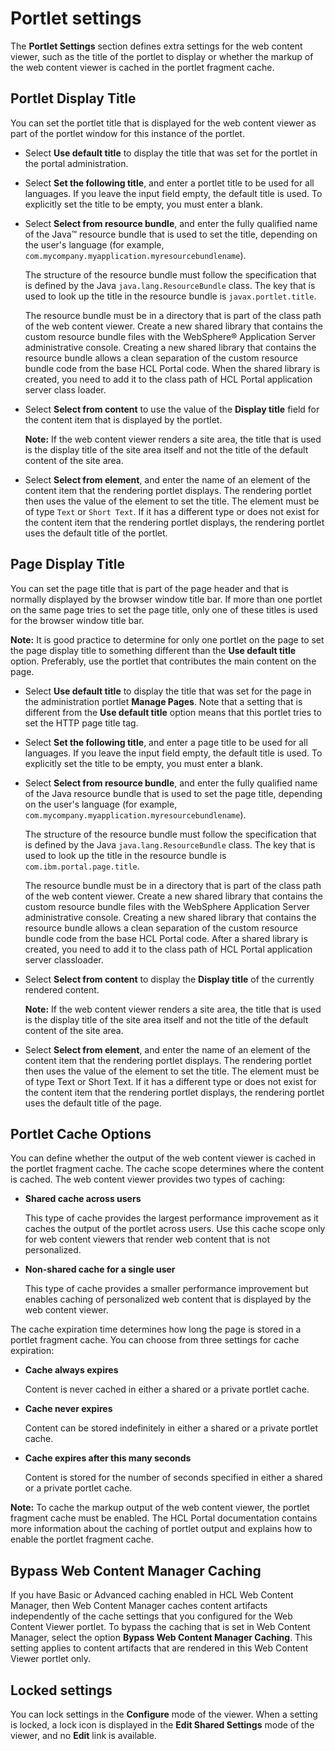 # Portlet settings


The **Portlet Settings** section defines extra settings for the web content viewer, such as the title of the portlet to display or whether the markup of the web content viewer is cached in the portlet fragment cache.

## Portlet Display Title

You can set the portlet title that is displayed for the web content viewer as part of the portlet window for this instance of the portlet.

-   Select **Use default title** to display the title that was set for the portlet in the portal administration.
-   Select **Set the following title**, and enter a portlet title to be used for all languages. If you leave the input field empty, the default title is used. To explicitly set the title to be empty, you must enter a blank.
-   Select **Select from resource bundle**, and enter the fully qualified name of the Java™ resource bundle that is used to set the title, depending on the user's language \(for example, `com.mycompany.myapplication.myresourcebundlename`\).

    The structure of the resource bundle must follow the specification that is defined by the Java `java.lang.ResourceBundle` class. The key that is used to look up the title in the resource bundle is `javax.portlet.title`.

    The resource bundle must be in a directory that is part of the class path of the web content viewer. Create a new shared library that contains the custom resource bundle files with the WebSphere® Application Server administrative console. Creating a new shared library that contains the resource bundle allows a clean separation of the custom resource bundle code from the base HCL Portal code. When the shared library is created, you need to add it to the class path of HCL Portal application server class loader.

-   Select **Select from content** to use the value of the **Display title** field for the content item that is displayed by the portlet.

    **Note:** If the web content viewer renders a site area, the title that is used is the display title of the site area itself and not the title of the default content of the site area.

-   Select **Select from element**, and enter the name of an element of the content item that the rendering portlet displays. The rendering portlet then uses the value of the element to set the title. The element must be of type `Text` or `Short Text`. If it has a different type or does not exist for the content item that the rendering portlet displays, the rendering portlet uses the default title of the portlet.

## Page Display Title

You can set the page title that is part of the page header and that is normally displayed by the browser window title bar. If more than one portlet on the same page tries to set the page title, only one of these titles is used for the browser window title bar.

**Note:** It is good practice to determine for only one portlet on the page to set the page display title to something different than the **Use default title** option. Preferably, use the portlet that contributes the main content on the page.

-   Select **Use default title** to display the title that was set for the page in the administration portlet **Manage Pages**. Note that a setting that is different from the **Use default title** option means that this portlet tries to set the HTTP page title tag.
-   Select **Set the following title**, and enter a page title to be used for all languages. If you leave the input field empty, the default title is used. To explicitly set the title to be empty, you must enter a blank.
-   Select **Select from resource bundle**, and enter the fully qualified name of the Java resource bundle that is used to set the page title, depending on the user's language \(for example, `com.mycompany.myapplication.myresourcebundlename`\).

    The structure of the resource bundle must follow the specification that is defined by the Java `java.lang.ResourceBundle` class. The key that is used to look up the title in the resource bundle is `com.ibm.portal.page.title`.

    The resource bundle must be in a directory that is part of the class path of the web content viewer. Create a new shared library that contains the custom resource bundle files with the WebSphere Application Server administrative console. Creating a new shared library that contains the resource bundle allows a clean separation of the custom resource bundle code from the base HCL Portal code. After a shared library is created, you need to add it to the class path of HCL Portal application server classloader.

-   Select **Select from content** to display the **Display title** of the currently rendered content.

    **Note:** If the web content viewer renders a site area, the title that is used is the display title of the site area itself and not the title of the default content of the site area.

-   Select **Select from element**, and enter the name of an element of the content item that the rendering portlet displays. The rendering portlet then uses the value of the element to set the title. The element must be of type Text or Short Text. If it has a different type or does not exist for the content item that the rendering portlet displays, the rendering portlet uses the default title of the page.

## Portlet Cache Options

You can define whether the output of the web content viewer is cached in the portlet fragment cache. The cache scope determines where the content is cached. The web content viewer provides two types of caching:

-   **Shared cache across users**

    This type of cache provides the largest performance improvement as it caches the output of the portlet across users. Use this cache scope only for web content viewers that render web content that is not personalized.

-   **Non-shared cache for a single user**

    This type of cache provides a smaller performance improvement but enables caching of personalized web content that is displayed by the web content viewer.


The cache expiration time determines how long the page is stored in a portlet fragment cache. You can choose from three settings for cache expiration:

-   **Cache always expires**

    Content is never cached in either a shared or a private portlet cache.

-   **Cache never expires**

    Content can be stored indefinitely in either a shared or a private portlet cache.

-   **Cache expires after this many seconds**

    Content is stored for the number of seconds specified in either a shared or a private portlet cache.


**Note:** To cache the markup output of the web content viewer, the portlet fragment cache must be enabled. The HCL Portal documentation contains more information about the caching of portlet output and explains how to enable the portlet fragment cache.

## Bypass Web Content Manager Caching

If you have Basic or Advanced caching enabled in HCL Web Content Manager, then Web Content Manager caches content artifacts independently of the cache settings that you configured for the Web Content Viewer portlet. To bypass the caching that is set in Web Content Manager, select the option **Bypass Web Content Manager Caching**. This setting applies to content artifacts that are rendered in this Web Content Viewer portlet only.

## Locked settings

You can lock settings in the **Configure** mode of the viewer. When a setting is locked, a lock icon is displayed in the **Edit Shared Settings** mode of the viewer, and no **Edit** link is available.

